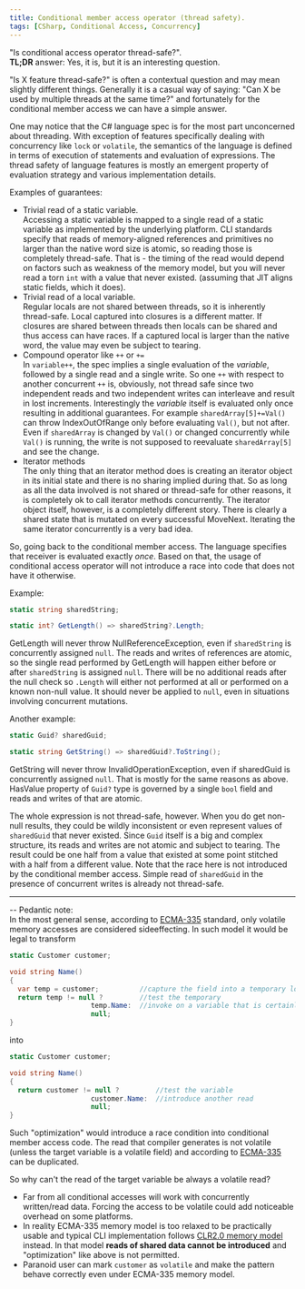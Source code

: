```yaml
---
title: Conditional member access operator (thread safety).
tags: [CSharp, Conditional Access, Concurrency]
---
```

"Is conditional access operator thread-safe?".  
**TL;DR** answer: Yes, it is, but it is an interesting question.

"Is X feature thread-safe?" is often a contextual question and may mean slightly different things. Generally it is a casual way of saying: "Can X be used by multiple threads at the same time?" and fortunately for the conditional member access we can have a simple answer.

One may notice that the C# language spec is for the most part unconcerned about threading. With exception of features specifically dealing with concurrency like ```lock``` or ```volatile```, the semantics of the language is defined in terms of execution of statements and evaluation  of expressions. The thread safety of language features is mostly an emergent property of evaluation strategy and various implementation details.

Examples of guarantees:

- Trivial read of a static variable.  
 Accessing a static variable is mapped to a single read of a static variable as implemented by the underlying platform. CLI standards specify that reads of memory-aligned references and primitives no larger than the native word size is atomic, so reading those is completely thread-safe. That is - the timing of the read would depend on factors such as weakness of the memory model, but you will never read a torn ```int``` with a value that never existed. (assuming that JIT aligns static fields, which it does).
- Trivial read of a local variable.  
 Regular locals are not shared between threads, so it is inherently thread-safe. Local captured into closures is a different matter. If closures are shared between threads then locals can be shared and thus access can have races. If a captured local is larger than the native word, the value may even be subject to tearing.
- Compound operator like ```++``` or ```+=```  
 In ```variable++```, the spec implies a single evaluation of the _variable_, followed by a single read and a single write. So one ```++``` with respect to another concurrent ```++``` is, obviously, not thread safe since two independent reads and two independent writes can interleave and result in lost increments. Interestingly the _variable_ itself is evaluated only once resulting in additional guarantees. For example ```sharedArray[5]+=Val()``` can throw IndexOutOfRange only before evaluating ```Val()```, but not after.  
 Even if ```sharedArray``` is changed by ```Val()``` or changed concurrently while ```Val()``` is running, the write is not supposed to reevaluate ```sharedArray[5]``` and see the change.
 - Iterator methods  
 The only thing that an iterator method does is creating an iterator object in its initial state and there is no sharing implied during that. So as long as all the data involved is not shared or thread-safe for other reasons, it is completely ok to call iterator methods concurrently.
 The iterator object itself, however, is a completely different story. There is clearly a shared state that is mutated on every successful MoveNext. Iterating the same iterator concurrently is a very bad idea.

So, going back to the conditional member access. The language specifies that receiver is evaluated exactly _once_. Based on that, the usage of conditional access operator will not introduce a race into code that does not have it otherwise.

Example:

```cs
static string sharedString;

static int? GetLength() => sharedString?.Length;
```
GetLength will never throw NullReferenceException, even if ```sharedString``` is concurrently assigned ```null```.
The reads and writes of references are atomic, so the single read performed by GetLength will happen either before or after ```sharedString``` is assigned ```null```. There will be no additional reads after the null check so ```.Length``` will either not performed at all or performed on a known non-null value. It should never be applied to ```null```, even in situations involving concurrent mutations.

Another example:

```cs
static Guid? sharedGuid;

static string GetString() => sharedGuid?.ToString();
```
GetString will never throw InvalidOperationException, even if sharedGuid is concurrently assigned ```null```.
That is mostly for the same reasons as above. HasValue property of ```Guid?``` type is governed by a single ```bool``` field and reads and writes of that are atomic.

The whole expression is not thread-safe, however. When you do get non-null results, they could be wildly inconsistent or even represent values of ```sharedGuid``` that never existed. Since ```Guid``` itself is a big and complex structure, its reads and writes are not atomic and subject to tearing. The result could be one half from a value that existed at some point stitched with a half from a different value.
Note that the race here is not introduced by the conditional member access. Simple read of ```sharedGuid``` in the presence of concurrent writes is already not thread-safe.

---

-- Pedantic note:  
In the most general sense, according to [ECMA-335](http://www.ecma-international.org/publications/standards/Ecma-335.htm) standard, only volatile memory accesses are considered sideeffecting. In such model it would be legal to transform

```cs
static Customer customer;

void string Name()
{
  var temp = customer;          //capture the field into a temporary local
  return temp != null ?         //test the temporary
                    temp.Name:  //invoke on a variable that is certainly not null
                    null;
}
```
into

```cs
static Customer customer;

void string Name()
{
  return customer != null ?         //test the variable
                    customer.Name:  //introduce another read
                    null;
}
```

Such "optimization" would introduce a race condition into conditional member access code. The read that compiler generates is not volatile (unless the target variable is a volatile field) and according to [ECMA-335](http://www.ecma-international.org/publications/standards/Ecma-335.htm) can be duplicated.

So why can't the read of the target variable be always a volatile read?  

- Far from all conditional accesses will work with concurrently written/read data. Forcing the access to be volatile could add noticeable overhead on some platforms.
- In reality ECMA-335 memory model is too relaxed to be practically usable and typical CLI implementation follows [CLR2.0 memory model](http://joeduffyblog.com/2007/11/10/clr-20-memory-model/) instead. In that model **reads of shared data cannot be introduced** and "optimization" like above is not permitted.
- Paranoid user can mark ```customer``` as ```volatile``` and make the pattern behave correctly even under ECMA-335 memory model.
